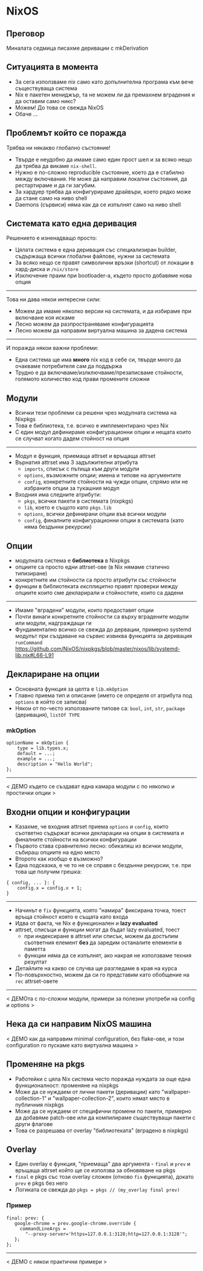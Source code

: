 # NixOS

## Преговор

Миналата седмица писахме деривации с mkDerivation

## Ситуацията в момента

- За сега използваме nix само като допълнителна програма към вече съществуваща система
- Nix е пакетен мениджър, та не можем ли да премахнем вградения и да оставим само никс?
- Можем! До това се свежда NixOS
- Обаче ...

## Проблемът който се поражда

Трябва ни някакво глобално състояние!

- Твърде е неудобно да имаме само един прост шел и за всяко нещо да трябва да викаме `nix-shell`.
- Нужно е по-сложно reproducible състояние, което да е стабилно между включвания.
  Не може да направим локални състояния, да рестартираме и да ги загубим.
- За хардуер трябва да конфигурираме драйвъри, което рядко може да стане само на ниво shell
- Daemons (сървиси) няма как да се изпълнят само на ниво shell

## Системата като една деривация

Решението е изненадващо просто:

- Цялата система е една деривация със специализиран builder, съдържаща всички глобални файлове, нужни за системата
- За всяко нещо се правят символични връзки (shortcut) от локации в хард-диска и `/nix/store`
- Изключение праим при bootloader-а, където просто добавяме нова опция

---

Това ни дава някои интересни сили:

- Можем да имаме няколко версии на системата, и да избираме при включване коя искаме
- Лесно можем да разпространяваме конфигурацията
- Лесно можем да направим виртуална машина за дадена система

---

И поражда някои важни проблеми:

- Една система ще има **много** nix код в себе си, твърде много да очакваме потребителя сам да поддържа
- Трудно е да включваме/излключваме/презаписваме стойности, голямото количество код прави промените сложни

## Модули

- Всички тези проблеми са решени чрез модулната система на Nixpkgs
- Това е библиотека, т.е. всичко е имплементирано чрез Nix
- С един модул дефинираме конфигурационни опции и нещата които се случват когато дадем стойност на опция

---

- Модул е функция, приемаща attrset и връщаща attrset
- Върнатия attrset има 3 задължителни атрибута
  - `imports`, списък с пътища към други модули
  - `options`, възможните опции; имена и типове на аргументите
  - `config`, конкретните стойности на чужди опции, спрямо или не избраните опции за тукашния модул
- Входния има следните атрибути:
  - `pkgs`, всички пакети в системата (nixpkgs)
  - `lib`, което е същото като `pkgs.lib`
  - `options`, всички дефинирани опции във всички модули
  - `config`, финалните конфигурационни опции в системата (като няма бездънни рекурсии)

## Опции

- модулната система е **библиотека** в Nixpkgs
- опциите са просто едни attrset-ове (в Nix нямаме статично типизиране)
- конкретните им стойности са просто атрибути със стойности
- функции в библиотеката *експлицитно* правят проверки между опциите които сме декларирали и стойностите, които са дадени

---

- Имаме "вградени" модули, които предоставят опции
- Почти винаги конкретните стойности са върху вградените модули или модули, надграждащи ги
- Фундаментално всичко се свежда до дервации, примерно systemd модулът при създаване на сървис извиква функцията за деривация `runCommand`
  https://github.com/NixOS/nixpkgs/blob/master/nixos/lib/systemd-lib.nix#L66-L91

## Деклариране на опции

- Основната функция за целта е `lib.mkOption`
- Главно приема тип и описание (името се определя от атрибута под `options` в който се записва)
- Някои от по-често използваните типове са: `bool`, `int`, `str`, `package` (деривация), `listOf TYPE`

### mkOption

```
optionName = mkOption {
    type = lib.types.x;
    default = ...;
    example = ...;
    description = "Hello World";
};
```

---

< ДЕМО където се създават една камара модули с по няколко и простички опции >

## Входни опции и конфигурации

- Казахме, че входния attrset приема `options` и `config`, които съответно съдържат всички декларации на опции в системата и финалните стойности на всички конфигурации
- Първото става сравнително лесно: обикаляш из всички модули, събираш опциите на едно място
- Второто как изобщо е възможно?
- Една подсказка, е че то не се справя с бездънни рекурсии, т.е. при това ще получим грешка:

```
{ config, ... }: {
    config.x = config.x + 1;
}
```

---

- Начинът е `fix` функцията, която "намира" фиксирана точка, тоест връща стойност която е същата като входа
- Идва от факта, че Nix е функционален и **lazy evaluated**
- attrset, списъци и функции могат да бъдат lazy evaluated, тоест
  - при индексиране в attrset или списък, можем да достъпим съответния елемент **без** да заредим останалите елементи в паметта
  - функции няма да се изпълнят, ако накрая не използваме техния резултат
- Детайлите на какво се случва ще разгледаме в края на курса
- По-повърхностно, можем да си го представим като обобщение на `rec` attrset-овете

---

< ДЕМОта с по-сложни модули, примери за полезни употреби на config и options >

## Нека да си направим NixOS машина

< ДЕМО как да направим minimal configuration, без flake-ове, и този configuration го пускаме като виртуална машина >

## Променяне на pkgs

- Работейки с цяла Nix система често поражда нуждата за още една функционалност: променяне на nixpkgs
- Може да се нуждаем от лични пакети (деривации) като "wallpaper-collection-1" и "wallpaper-collection-2", които нямат място в публичния nixpkgs
- Може да се нуждаем от специфични промени по пакети, примерно да добавяме patch-ове или да компилираме съществуващи пакети с други флагове
- Това се разрешава от overlay "библиотеката" (вградено в nixpkgs)

## Overlay

- Един overlay е функция, "приемаща" два аргумента - `final` и `prev` и връщаща attrset който ще се използва за обновяване на pkgs
- `final` е pkgs със този overlay сложен (отново `fix` функцията), докато `prev` е pkgs без него
- Логиката се свежда до `pkgs = pkgs // (my_overlay final prev)`

### Пример

```
final: prev: {
   google-chrome = prev.google-chrome.override {
     commandLineArgs =
       "--proxy-server='https=127.0.0.1:3128;http=127.0.0.1:3128'";
   };
};
```

---

< ДЕМО с някои практични примери >
